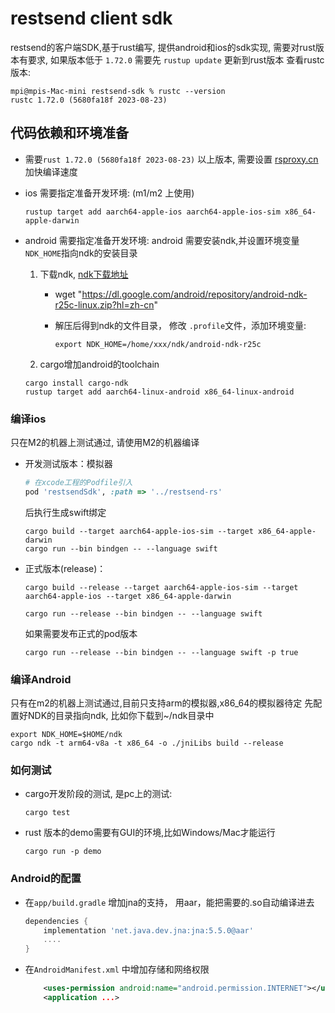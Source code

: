restsend client sdk
=====

restsend的客户端SDK,基于rust编写, 提供android和ios的sdk实现, 需要对rust版本有要求, 如果版本低于 `1.72.0` 需要先 `rustup update` 更新到rust版本
查看rustc版本:
```shell
mpi@mpis-Mac-mini restsend-sdk % rustc --version
rustc 1.72.0 (5680fa18f 2023-08-23)
```

## 代码依赖和环境准备

- 需要`rust 1.72.0 (5680fa18f 2023-08-23)` 以上版本, 需要设置 [rsproxy.cn](https://rsproxy.cn) 加快编译速度
- ios 需要指定准备开发环境: (m1/m2 上使用)

    ```shell
    rustup target add aarch64-apple-ios aarch64-apple-ios-sim x86_64-apple-darwin
    ```

- android 需要指定准备开发环境:
   android 需要安装ndk,并设置环境变量`NDK_HOME`指向ndk的安装目录
   1. 下载ndk, [ndk下载地址](https://developer.android.com/ndk/downloads?hl=zh-cn)
        - wget "<https://dl.google.com/android/repository/android-ndk-r25c-linux.zip?hl=zh-cn>"
        - 解压后得到ndk的文件目录， 修改 `.profile`文件，添加环境变量:

            ```shell
            export NDK_HOME=/home/xxx/ndk/android-ndk-r25c
            ```

   2. cargo增加android的toolchain

    ```shell
    cargo install cargo-ndk
    rustup target add aarch64-linux-android x86_64-linux-android
    ```

### 编译ios

只在M2的机器上测试通过, 请使用M2的机器编译
- 开发测试版本：模拟器
    ```ruby
    # 在xcode工程的Podfile引入
    pod 'restsendSdk', :path => '../restsend-rs'
    ```
    后执行生成swift绑定
    ```shell
    cargo build --target aarch64-apple-ios-sim --target x86_64-apple-darwin
    cargo run --bin bindgen -- --language swift
    ```
- 正式版本(release)：

    ```shell
    cargo build --release --target aarch64-apple-ios-sim --target aarch64-apple-ios --target x86_64-apple-darwin

    cargo run --release --bin bindgen -- --language swift
    ```
    如果需要发布正式的pod版本
    ```shell
    cargo run --release --bin bindgen -- --language swift -p true
    ```

### 编译Android

只有在m2的机器上测试通过,目前只支持arm的模拟器,x86_64的模拟器待定
先配置好NDK的目录指向ndk, 比如你下载到~/ndk目录中

```shell
export NDK_HOME=$HOME/ndk
cargo ndk -t arm64-v8a -t x86_64 -o ./jniLibs build --release

```

### 如何测试

- cargo开发阶段的测试, 是pc上的测试:
    ```shell
    cargo test
    ```
- rust 版本的demo需要有GUI的环境,比如Windows/Mac才能运行
    ```shell
    cargo run -p demo
    ```
### Android的配置

- 在`app/build.gradle` 增加jna的支持， 用aar，能把需要的.so自动编译进去

    ```gradle
    dependencies {
        implementation 'net.java.dev.jna:jna:5.5.0@aar'
        ....
    }
    ```

- 在`AndroidManifest.xml` 中增加存储和网络权限

    ```xml
        <uses-permission android:name="android.permission.INTERNET"></uses-permission>
        <application ...>
    ```